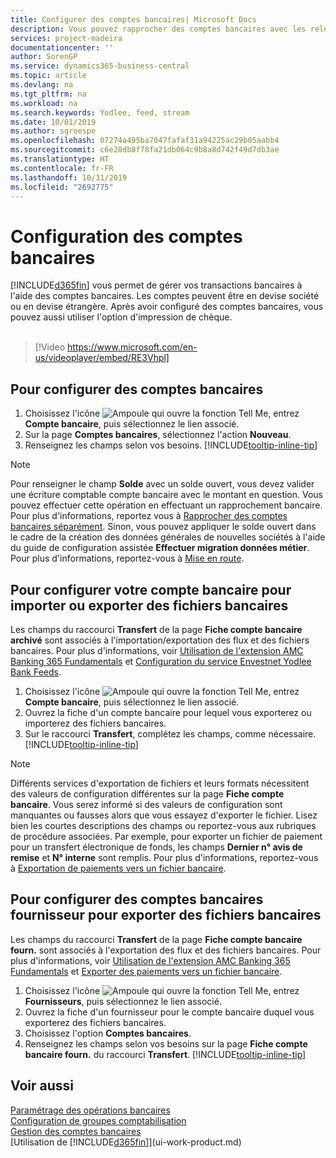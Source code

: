 ```yaml
---
title: Configurer des comptes bancaires| Microsoft Docs
description: Vous pouvez rapprocher des comptes bancaires avec les relevés de la banque.
services: project-madeira
documentationcenter: ''
author: SorenGP
ms.service: dynamics365-business-central
ms.topic: article
ms.devlang: na
ms.tgt_pltfrm: na
ms.workload: na
ms.search.keywords: Yodlee, feed, stream
ms.date: 10/01/2019
ms.author: sgroespe
ms.openlocfilehash: 07274a495ba7047fafaf31a94225ac29b05aabb4
ms.sourcegitcommit: c6e28db8f78fa21db064c9b8a8d742f49d7db3ae
ms.translationtype: HT
ms.contentlocale: fr-FR
ms.lasthandoff: 10/31/2019
ms.locfileid: "2692775"
---
```

# <a name="set-up-bank-accounts"></a>Configuration des comptes bancaires
[!INCLUDE[d365fin](includes/d365fin_md.md)] vous permet de gérer vos transactions bancaires à l'aide des comptes bancaires. Les comptes peuvent être en devise société ou en devise étrangère. Après avoir configuré des comptes bancaires, vous pouvez aussi utiliser l'option d'impression de chèque.<br><br>  

> [!Video https://www.microsoft.com/en-us/videoplayer/embed/RE3Vhpl]

## <a name="to-set-up-bank-accounts"></a>Pour configurer des comptes bancaires
1. Choisissez l'icône ![Ampoule qui ouvre la fonction Tell Me](media/ui-search/search_small.png "Dites-moi ce que vous voulez faire"), entrez **Compte bancaire**, puis sélectionnez le lien associé.
2. Sur la page **Comptes bancaires**, sélectionnez l'action **Nouveau**.
3. Renseignez les champs selon vos besoins. [!INCLUDE[tooltip-inline-tip](includes/tooltip-inline-tip_md.md)]

> [!NOTE]
> Pour renseigner le champ **Solde** avec un solde ouvert, vous devez valider une écriture comptable compte bancaire avec le montant en question. Vous pouvez effectuer cette opération en effectuant un rapprochement bancaire. Pour plus d'informations, reportez vous à [Rapprocher des comptes bancaires séparément](bank-how-reconcile-bank-accounts-separately.md). Sinon, vous pouvez appliquer le solde ouvert dans le cadre de la création des données générales de nouvelles sociétés à l'aide du guide de configuration assistée **Effectuer migration données métier**. Pour plus d'informations, reportez-vous à [Mise en route](product-get-started.md).

## <a name="to-set-up-your-bank-account-for-import-or-export-of-bank-files"></a>Pour configurer votre compte bancaire pour importer ou exporter des fichiers bancaires
Les champs du raccourci **Transfert** de la page **Fiche compte bancaire archivé** sont associés à l'importation/exportation des flux et des fichiers bancaires. Pour plus d'informations, voir [Utilisation de l'extension AMC Banking 365 Fundamentals](ui-extensions-amc-banking.md) et [Configuration du service Envestnet Yodlee Bank Feeds](bank-how-setup-bank-statement-service.md).

1. Choisissez l'icône ![Ampoule qui ouvre la fonction Tell Me](media/ui-search/search_small.png "Dites-moi ce que vous voulez faire"), entrez **Compte bancaire**, puis sélectionnez le lien associé.
2. Ouvrez la fiche d'un compte bancaire pour lequel vous exporterez ou importerez des fichiers bancaires.
3. Sur le raccourci **Transfert**, complétez les champs, comme nécessaire. [!INCLUDE[tooltip-inline-tip](includes/tooltip-inline-tip_md.md)]

> [!NOTE]  
>   Différents services d'exportation de fichiers et leurs formats nécessitent des valeurs de configuration différentes sur la page **Fiche compte bancaire**. Vous serez informé si des valeurs de configuration sont manquantes ou fausses alors que vous essayez d'exporter le fichier. Lisez bien les courtes descriptions des champs ou reportez-vous aux rubriques de procédure associées. Par exemple, pour exporter un fichier de paiement pour un transfert électronique de fonds, les champs **Dernier n° avis de remise** et **N° interne** sont remplis. Pour plus d'informations, reportez-vous à [Exportation de paiements vers un fichier bancaire](payables-how-export-payments-bank-file.md).

## <a name="to-set-up-vendor-bank-accounts-for-export-of-bank-files"></a>Pour configurer des comptes bancaires fournisseur pour exporter des fichiers bancaires
Les champs du raccourci **Transfert** de la page **Fiche compte bancaire fourn.** sont associés à l'exportation des flux et des fichiers bancaires. Pour plus d'informations, voir [Utilisation de l'extension AMC Banking 365 Fundamentals](ui-extensions-amc-banking.md) et [Exporter des paiements vers un fichier bancaire](payables-how-export-payments-bank-file.md).

1. Choisissez l'icône ![Ampoule qui ouvre la fonction Tell Me](media/ui-search/search_small.png "Dites-moi ce que vous voulez faire"), entrez **Fournisseurs**, puis sélectionnez le lien associé.
2. Ouvrez la fiche d'un fournisseur pour le compte bancaire duquel vous exporterez des fichiers bancaires.
3. Choisissez l'option **Comptes bancaires**.
3. Renseignez les champs selon vos besoins sur la page **Fiche compte bancaire fourn.** du raccourci **Transfert**. [!INCLUDE[tooltip-inline-tip](includes/tooltip-inline-tip_md.md)]

## <a name="see-also"></a>Voir aussi
[Paramétrage des opérations bancaires](bank-setup-banking.md)  
[Configuration de groupes comptabilisation](finance-posting-groups.md)  
[Gestion des comptes bancaires](bank-manage-bank-accounts.md)  
[Utilisation de [!INCLUDE[d365fin](includes/d365fin_md.md)]](ui-work-product.md)
